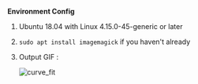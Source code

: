 **Environment Config**

1. Ubuntu 18.04 with Linux 4.15.0-45-generic or later
2. `sudo apt install imagemagick` if you haven't already
3. Output GIF : 
    
    ![curve_fit](https://user-images.githubusercontent.com/6133914/53744776-b358d900-3ec3-11e9-93c3-074fea9282d1.gif)